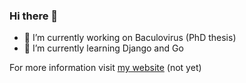### Hi there 👋

- 🔭 I’m currently working on Baculovirus (PhD thesis)
- 🌱 I’m currently learning Django and Go

For more information visit [my website](https://lfm-dev.github.io) (not yet)
